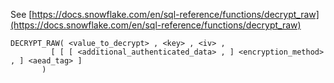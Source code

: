 See [https://docs.snowflake.com/en/sql-reference/functions/decrypt_raw](https://docs.snowflake.com/en/sql-reference/functions/decrypt_raw)
```
DECRYPT_RAW( <value_to_decrypt> , <key> , <iv> ,
         [ [ [ <additional_authenticated_data> , ] <encryption_method> , ] <aead_tag> ]
       )
```
